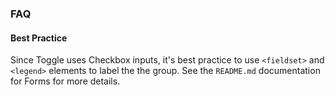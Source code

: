 ### FAQ

#### Best Practice

Since Toggle uses Checkbox inputs, it's best practice to use `<fieldset>` and `<legend>` elements to label the the group. See the `README.md` documentation for Forms for more details.
